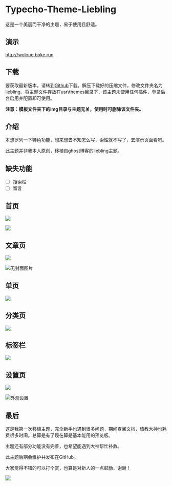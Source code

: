 # Typecho-Theme-Liebling
这是一个美丽而干净的主题，易于使用且舒适。

## 演示

http://wolone.boke.run

## 下载

要获取最新版本，请转到[Github](https://github.com/wolone/typecho-theme-liebling)下载。解压下载好的压缩文件，修改文件夹名为liebling，将主题文件存放在usr\themes目录下，该主题未使用任何插件，登录后台启用并配置即可使用。

**注意：模板文件夹下的img目录与主题无关，使用时可删除该文件夹。**

## 介绍

本想罗列一下特色功能，想来想去不知怎么写，索性就不写了，去演示页面看吧。

此主题并非我本人原创，移植自ghost博客的liebling主题。

## 缺失功能

- [ ] 搜索栏
- [ ] 留言

## 首页

![](D:\code\typecho-theme-liebling\img\首页.png)



![](D:\code\typecho-theme-liebling\img\首页暗色.png)

## 文章页

![](D:\code\typecho-theme-liebling\img\日志.png)

![无封面图片](D:\code\typecho-theme-liebling\img\无封面图片.png)

## 单页

![](D:\code\typecho-theme-liebling\img\关于.png)

## 分类页

![](D:\code\typecho-theme-liebling\img\分类.png)

## 标签栏

![](D:\code\typecho-theme-liebling\img\标签.png)

## 设置页

![](D:\code\typecho-theme-liebling\img\设置封面图片.png)

![外观设置](D:\code\typecho-theme-liebling\img\外观设置.png)

## 最后

这是我第一次移植主题，完全新手也遇到很多问题，期间查阅文档，请教大神也耗费很多时间。总算是有了现在算是基本能用的预览版。

主题还有部分功能没有完善，也希望能遇到大神帮忙补救。

此主题后期会维护并发布在GitHub。

大家觉得不错的可以打个赏，也算是对新人的一点鼓励，谢谢！

![](D:\code\typecho-theme-liebling\img\二维码.png)